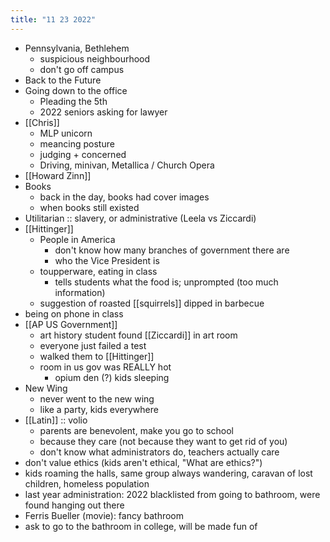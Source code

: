 ```yaml
---
title: "11 23 2022"
---
```

- Pennsylvania, Bethlehem
	- suspicious neighbourhood
	- don't go off campus
- Back to the Future
- Going down to the office
	- Pleading the 5th
	- 2022 seniors asking for lawyer
- [[Chris]]
	- MLP unicorn
	- meancing posture
	- judging + concerned
	- Driving, minivan, Metallica / Church Opera
- [[Howard Zinn]]
- Books
	- back in the day, books had cover images
	- when books still existed
- Utilitarian :: slavery, or administrative (Leela vs Ziccardi)
- [[Hittinger]]
	- People in America
		- don't know how many branches of government there are
		- who the Vice President is
	- toupperware, eating in class
		- tells students what the food is; unprompted (too much information)
	- suggestion of roasted [[squirrels]] dipped in barbecue
- being on phone in class
- [[AP US Government]]
	- art history student found [[Ziccardi]] in art room
	- everyone just failed a test
	- walked them to [[Hittinger]]
	- room in us gov was REALLY hot
		- opium den (?) kids sleeping
- New Wing
	- never went to the new wing
	- like a party, kids everywhere
- [[Latin]] :: volio
	- parents are benevolent, make you go to school
	- because they care (not because they want to get rid of you)
	- don't know what administrators do, teachers actually care
- don't value ethics (kids aren't ethical, "What are ethics?")
- kids roaming the halls, same group always wandering, caravan of lost children, homeless population
- last year administration: 2022 blacklisted from going to bathroom, were found hanging out there
- Ferris Bueller (movie): fancy bathroom
- ask to go to the bathroom in college, will be made fun of